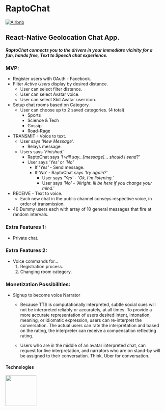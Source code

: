 #  RaptoChat
[![Airbnb](https://img.shields.io/badge/code%20style-standard-brightgreen.svg?style=flat)](http://standardjs.com/)

## React-Native Geolocation Chat App.
#### *RaptoChat connects you to the drivers in your immediate vicinity for a fun, hands free, Text to Speech chat experience.*

### MVP:
+ Register users with OAuth - Facebook.
+ Filter *Active Users* display by desired distance.
  * User can select filter distance.
  * User can select Avatar voice.
  * User can select 8bit Avatar user icon.  
+ Setup chat rooms based on Category.
  * User can choose up to 2 saved categories.  (4 total)
    - Sports
    - Science & Tech
    - Gossip
    - Road-Rage
+ TRANSMIT - Voice to text.
  * User says *'New Message'*.  
    - Relays message.
  * Users says *'Finished.'*
    - RaptoChat says *'I will say...[message]... should I send?'*
    - User says *'Yes'* or *'No'*
      * If *'Yes'* - Send message.
      * If *'No'* - RaptoChat says *'try again?'*
        - User says *'Yes'* - *'Ok, I'm listening.'*
        - User says *'No'* - *'Alright. Ill be here if you change your mind.'*
+ RECEIVE - Text to voice.
  * Each new chat in the public channel conveys respective voice, in order of transmission.
+ 40 Dummy users each with array of 10 general messages that fire at random intervals.

### Extra Features 1:
+ Private chat.

### Extra Features 2:
+ Voice commands for...
  1. Registration process.
  2. Changing room category.

### Monetization Possibilities:
+ Signup to become voice Narrator

  * Because TTS is computationally interpreted, subtle social cues will not be
  interpreted reliably or accurately, at all times.  To provide a more accurate
  representation of users desired intent, intonation, meaning, or idiomatic
  expression, users can re-interpret the conversation.  The actual users can
  rate the interpretation and based on the rating, the interpreter can receive a
  compensation reflecting rating.

  * Users who are in the middle of an avatar interpreted chat, can request for
  live interpretation, and narrators who are on stand-by will be assigned to
  their conversation.  Think, Uber for conversation.

#### Technologies
<img src="https://cdn.auth0.com/blog/react-js/react.png" style="width: 100px;" />
